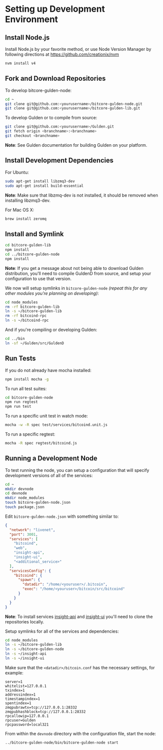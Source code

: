 # Setting up Development Environment

## Install Node.js

Install Node.js by your favorite method, or use Node Version Manager by following directions at https://github.com/creationix/nvm

```bash
nvm install v4
```

## Fork and Download Repositories

To develop bitcore-gulden-node:

```bash
cd ~
git clone git@github.com:<yourusername>/bitcore-gulden-node.git
git clone git@github.com:<yourusername>/bitcore-gulden-lib.git
```

To develop Gulden or to compile from source:

```bash
git clone git@github.com:<yourusername>/Gulden.git
git fetch origin <branchname>:<branchname>
git checkout <branchname>
```
**Note**: See Gulden documentation for building Gulden on your platform.


## Install Development Dependencies

For Ubuntu:
```bash
sudo apt-get install libzmq3-dev
sudo apt-get install build-essential
```
**Note**: Make sure that libzmq-dev is not installed, it should be removed when installing libzmq3-dev.


For Mac OS X:
```bash
brew install zeromq
```

## Install and Symlink

```bash
cd bitcore-gulden-lib
npm install
cd ../bitcore-gulden-node
npm install
```
**Note**: If you get a message about not being able to download Gulden distribution, you'll need to compile GuldenD from source, and setup your configuration to use that version.


We now will setup symlinks in `bitcore-gulden-node` *(repeat this for any other modules you're planning on developing)*:
```bash
cd node_modules
rm -rf bitcore-gulden-lib
ln -s ~/bitcore-gulden-lib
rm -rf bitcoind-rpc
ln -s ~/bitcoind-rpc
```

And if you're compiling or developing Gulden:
```bash
cd ../bin
ln -sf ~/Gulden/src/GuldenD
```

## Run Tests

If you do not already have mocha installed:
```bash
npm install mocha -g
```

To run all test suites:
```bash
cd bitcore-gulden-node
npm run regtest
npm run test
```

To run a specific unit test in watch mode:
```bash
mocha -w -R spec test/services/bitcoind.unit.js
```

To run a specific regtest:
```bash
mocha -R spec regtest/bitcoind.js
```

## Running a Development Node

To test running the node, you can setup a configuration that will specify development versions of all of the services:

```bash
cd ~
mkdir devnode
cd devnode
mkdir node_modules
touch bitcore-gulden-node.json
touch package.json
```

Edit `bitcore-gulden-node.json` with something similar to:
```json
{
  "network": "livenet",
  "port": 3001,
  "services": [
    "bitcoind",
    "web",
    "insight-api",
    "insight-ui",
    "<additional_service>"
  ],
  "servicesConfig": {
    "bitcoind": {
      "spawn": {
        "datadir": "/home/<youruser>/.bitcoin",
        "exec": "/home/<youruser>/bitcoin/src/bitcoind"
      }
    }
  }
}
```

**Note**: To install services [insight-api](https://github.com/bitpay/insight-api) and [insight-ui](https://github.com/bitpay/insight-ui) you'll need to clone the repositories locally.

Setup symlinks for all of the services and dependencies:

```bash
cd node_modules
ln -s ~/bitcore-gulden-lib
ln -s ~/bitcore-gulden-node
ln -s ~/insight-api
ln -s ~/insight-ui
```

Make sure that the `<datadir>/bitcoin.conf` has the necessary settings, for example:
```
server=1
whitelist=127.0.0.1
txindex=1
addressindex=1
timestampindex=1
spentindex=1
zmqpubrawtx=tcp://127.0.0.1:28332
zmqpubhashblock=tcp://127.0.0.1:28332
rpcallowip=127.0.0.1
rpcuser=Gulden
rpcpassword=local321
```

From within the `devnode` directory with the configuration file, start the node:
```bash
../bitcore-gulden-node/bin/bitcore-gulden-node start
```
